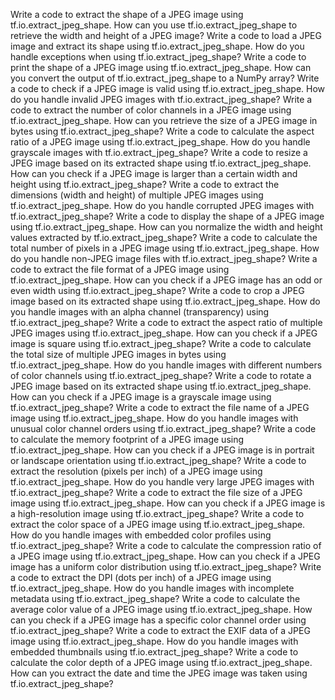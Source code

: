 Write a code to extract the shape of a JPEG image using tf.io.extract_jpeg_shape.
How can you use tf.io.extract_jpeg_shape to retrieve the width and height of a JPEG image?
Write a code to load a JPEG image and extract its shape using tf.io.extract_jpeg_shape.
How do you handle exceptions when using tf.io.extract_jpeg_shape?
Write a code to print the shape of a JPEG image using tf.io.extract_jpeg_shape.
How can you convert the output of tf.io.extract_jpeg_shape to a NumPy array?
Write a code to check if a JPEG image is valid using tf.io.extract_jpeg_shape.
How do you handle invalid JPEG images with tf.io.extract_jpeg_shape?
Write a code to extract the number of color channels in a JPEG image using tf.io.extract_jpeg_shape.
How can you retrieve the size of a JPEG image in bytes using tf.io.extract_jpeg_shape?
Write a code to calculate the aspect ratio of a JPEG image using tf.io.extract_jpeg_shape.
How do you handle grayscale images with tf.io.extract_jpeg_shape?
Write a code to resize a JPEG image based on its extracted shape using tf.io.extract_jpeg_shape.
How can you check if a JPEG image is larger than a certain width and height using tf.io.extract_jpeg_shape?
Write a code to extract the dimensions (width and height) of multiple JPEG images using tf.io.extract_jpeg_shape.
How do you handle corrupted JPEG images with tf.io.extract_jpeg_shape?
Write a code to display the shape of a JPEG image using tf.io.extract_jpeg_shape.
How can you normalize the width and height values extracted by tf.io.extract_jpeg_shape?
Write a code to calculate the total number of pixels in a JPEG image using tf.io.extract_jpeg_shape.
How do you handle non-JPEG image files with tf.io.extract_jpeg_shape?
Write a code to extract the file format of a JPEG image using tf.io.extract_jpeg_shape.
How can you check if a JPEG image has an odd or even width using tf.io.extract_jpeg_shape?
Write a code to crop a JPEG image based on its extracted shape using tf.io.extract_jpeg_shape.
How do you handle images with an alpha channel (transparency) using tf.io.extract_jpeg_shape?
Write a code to extract the aspect ratio of multiple JPEG images using tf.io.extract_jpeg_shape.
How can you check if a JPEG image is square using tf.io.extract_jpeg_shape?
Write a code to calculate the total size of multiple JPEG images in bytes using tf.io.extract_jpeg_shape.
How do you handle images with different numbers of color channels using tf.io.extract_jpeg_shape?
Write a code to rotate a JPEG image based on its extracted shape using tf.io.extract_jpeg_shape.
How can you check if a JPEG image is a grayscale image using tf.io.extract_jpeg_shape?
Write a code to extract the file name of a JPEG image using tf.io.extract_jpeg_shape.
How do you handle images with unusual color channel orders using tf.io.extract_jpeg_shape?
Write a code to calculate the memory footprint of a JPEG image using tf.io.extract_jpeg_shape.
How can you check if a JPEG image is in portrait or landscape orientation using tf.io.extract_jpeg_shape?
Write a code to extract the resolution (pixels per inch) of a JPEG image using tf.io.extract_jpeg_shape.
How do you handle very large JPEG images with tf.io.extract_jpeg_shape?
Write a code to extract the file size of a JPEG image using tf.io.extract_jpeg_shape.
How can you check if a JPEG image is a high-resolution image using tf.io.extract_jpeg_shape?
Write a code to extract the color space of a JPEG image using tf.io.extract_jpeg_shape.
How do you handle images with embedded color profiles using tf.io.extract_jpeg_shape?
Write a code to calculate the compression ratio of a JPEG image using tf.io.extract_jpeg_shape.
How can you check if a JPEG image has a uniform color distribution using tf.io.extract_jpeg_shape?
Write a code to extract the DPI (dots per inch) of a JPEG image using tf.io.extract_jpeg_shape.
How do you handle images with incomplete metadata using tf.io.extract_jpeg_shape?
Write a code to calculate the average color value of a JPEG image using tf.io.extract_jpeg_shape.
How can you check if a JPEG image has a specific color channel order using tf.io.extract_jpeg_shape?
Write a code to extract the EXIF data of a JPEG image using tf.io.extract_jpeg_shape.
How do you handle images with embedded thumbnails using tf.io.extract_jpeg_shape?
Write a code to calculate the color depth of a JPEG image using tf.io.extract_jpeg_shape.
How can you extract the date and time the JPEG image was taken using tf.io.extract_jpeg_shape?